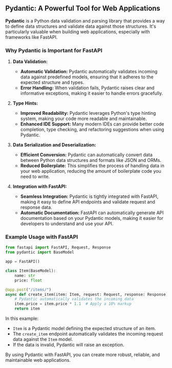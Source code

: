 ## Pydantic: A Powerful Tool for Web Applications

**Pydantic** is a Python data validation and parsing library that provides a way to define data structures and validate data against those structures. It's particularly valuable when building web applications, especially with frameworks like FastAPI.

### Why Pydantic is Important for FastAPI

1. **Data Validation:**
   * **Automatic Validation:** Pydantic automatically validates incoming data against predefined models, ensuring that it adheres to the expected structure and types.
   * **Error Handling:** When validation fails, Pydantic raises clear and informative exceptions, making it easier to handle errors gracefully.

2. **Type Hints:**
   * **Improved Readability:** Pydantic leverages Python's type hinting system, making your code more readable and maintainable.
   * **Enhanced IDE Support:** Many modern IDEs can provide better code completion, type checking, and refactoring suggestions when using Pydantic.

3. **Data Serialization and Deserialization:**
   * **Efficient Conversion:** Pydantic can automatically convert data between Python data structures and formats like JSON and ORMs.
   * **Reduced Boilerplate:** This simplifies the process of handling data in your web application, reducing the amount of boilerplate code you need to write.

4. **Integration with FastAPI:**
   * **Seamless Integration:** Pydantic is tightly integrated with FastAPI, making it easy to define API endpoints and validate request and response data.
   * **Automatic Documentation:** FastAPI can automatically generate API documentation based on your Pydantic models, making it easier for developers to understand and use your API.

### Example Usage with FastAPI

```python
from fastapi import FastAPI, Request, Response
from pydantic import BaseModel

app = FastAPI()

class Item(BaseModel):
    name: str
    price: float

@app.post("/items/")
async def create_item(item: Item, request: Request, response: Response):
    # Pydantic automatically validates the incoming data
    item.price = item.price * 1.1  # Apply a 10% markup
    return item
```

In this example:

* `Item` is a Pydantic model defining the expected structure of an item.
* The `create_item` endpoint automatically validates the incoming request data against the `Item` model.
* If the data is invalid, Pydantic will raise an exception.

By using Pydantic with FastAPI, you can create more robust, reliable, and maintainable web applications.
